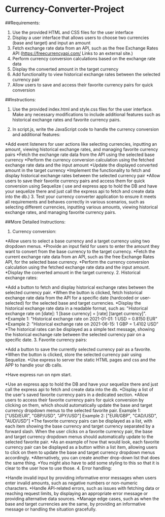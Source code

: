 # Currency-Converter-Project

##Requirements:
1. Use the provided HTML and CSS files for the user interface
2. Display a user interface that allows users to choose two currencies (base and target) and input an amount
3. Fetch exchange rate data from an API, such as the free Exchange Rates API (https://freecurrencyapi.com/ Links to an external site.)
4. Perform currency conversion calculations based on the exchange rate data
5. Display the converted amount in the target currency
6. Add functionality to view historical exchange rates between the selected currency pair
7. Allow users to save and access their favorite currency pairs for quick conversion
 

##Instructions:
1. Use the provided index.html and style.css files for the user interface. Make any necessary modifications to include additional features such as historical exchange rates and favorite currency pairs.

2. In script.js, write the JavaScript code to handle the currency conversion and additional features:

*Add event listeners for user actions like selecting currencies, inputting an amount, viewing historical exchange rates, and managing favorite currency pairs
 *Fetch the exchange rate data from the API using the selected base currency
 *Perform the currency conversion calculation using the fetched exchange rate data and the input amount
 *Update the displayed converted amount in the target currency
 *Implement the functionality to fetch and display historical exchange rates between the selected currency pair
 *Allow users to save their favorite currency pairs and access them for quick conversion using Sequelize ( use and express app to hold the DB and have your sequelize there and just call the express api to fetch and create data into the db.)
3. Test your currency converter application to ensure it meets all requirements and behaves correctly in various scenarios, such as selecting different currencies, inputting various amounts, viewing historical exchange rates, and managing favorite currency pairs.

 

##More Detailed Instructions:
1. Currency conversion:

 *Allow users to select a base currency and a target currency using two dropdown menus.
 *Provide an input field for users to enter the amount they want to convert from the base currency to the target currency.
 *Fetch the current exchange rate data from an API, such as the free Exchange Rates API, for the selected base currency.
 *Perform the currency conversion calculation using the fetched exchange rate data and the input amount.
 *Display the converted amount in the target currency.
2. Historical exchange rates:

 *Add a button to fetch and display historical exchange rates between the selected currency pair.
 *When the button is clicked, fetch historical exchange rate data from the API for a specific date (hardcoded or user-selected) for the 
 selected base and target currencies.
 *Display the historical exchange rate data in a readable format, such as: "Historical exchange rate on [date]: 1 [base currency] = [rate] 
 [target currency]".
  *Example 1: "Historical exchange rate on 2021-01-01: 1 USD = 0.8150 EUR"
  *Example 2: "Historical exchange rate on 2021-06-15: 1 GBP = 1.4102 USD"
 *The historical rates can be displayed as a simple text message, showing the historical exchange rate between the selected currency pair on a specific date.
3. Favorite currency pairs:

 *Add a button to save the currently selected currency pair as a favorite.
 *When the button is clicked, store the selected currency pair using Sequelize.
 *Use express to server the static HTML pages and css and the APP to handle your db calls.

 *Have express run on npm start. 

 *Use an express app to hold the DB and have your sequelize there and just call the express api to fetch and create data into the db.
 *Display a list of the user's saved favorite currency pairs in a dedicated section.
 *Allow users to access their favorite currency pairs for quick conversion by clicking on them, which should automatically update the base 
 and target currency dropdown menus to the selected favorite pair.
 Example 1: ["USD/EUR", "GBP/USD", "JPY/USD"]
 Example 2: ["EUR/GBP", "CAD/USD", "AUD/USD"]
 *The favorite currency pairs can be displayed as a list, with each item showing the base currency and target currency separated by a 
 forward slash. When the user clicks on a favorite currency pair, the base and target currency dropdown menus should automatically update to 
 the selected favorite pair.
 *As an example of how that would look, each favorite currency pair can be displayed as a button within a list item, allowing users to click 
 on them to update the base and target currency dropdown menus accordingly.
 *Alternatively, you can create another drop-down list that does the same thing. 
 *You might also have to add some styling to this so that it is clear to the user how to use those.
4. Error handling:

 *Handle invalid input by providing informative error messages when users enter invalid amounts, such as negative numbers or non-numeric 
 characters.
 *Handle API-related errors, such as issues with fetching data or reaching request limits, by displaying an appropriate error message or 
 providing alternative data sources.
 *Manage edge cases, such as when the base and target currencies are the same, by providing an informative message or handling the situation 
 gracefully.
